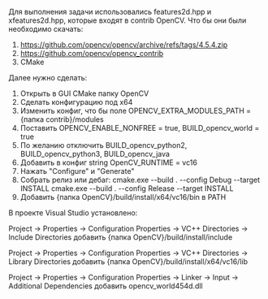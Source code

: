Для выполнения задачи использовались features2d.hpp и xfeatures2d.hpp, которые входят в contrib OpenCV.
Что бы они были необходимо скачать:

1. https://github.com/opencv/opencv/archive/refs/tags/4.5.4.zip
2. https://github.com/opencv/opencv_contrib
3. CMake

Далее нужно сделать:

1. Открыть в GUI CMake папку OpenCV
2. Сделать конфигурацию под х64
3. Изменить конфиг, что бы поле OPENCV_EXTRA_MODULES_PATH = {папка contrib}/modules
4. Поставить OPENCV_ENABLE_NONFREE = true, BUILD_opencv_world = true
5. По желанию отключить BUILD_opencv_python2, BUILD_opencv_python3, BUILD_opencv_java
6. Добавить в конфиг string OpenCV_RUNTIME = vc16
7. Нажать "Configure" и "Generate" 
8. Собрать релиз или дебаг:
   cmake.exe --build . --config Debug --target INSTALL
   cmake.exe --build . --config Release --target INSTALL
8. Добавить {папка OpenCV}/build/install/x64/vc16/bin в PATH

В проекте Visual Studio установлено:

Project -> Properties -> Configuration Properties -> VC++ Directories -> Include Directories добавить {папка OpenCV}/build/install/include

Project -> Properties -> Configuration Properties -> VC++ Directories -> Library Directories добавить {папка OpenCV}/build/install/x64/vc16/lib

Project -> Properties -> Configuration Properties -> Linker -> Input -> Additional Dependencies добавить opencv_world454d.dll
